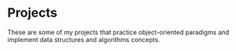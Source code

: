 # Projects
These are some of my projects that practice object-oriented paradigms and implement data structures and algorithms concepts. 
